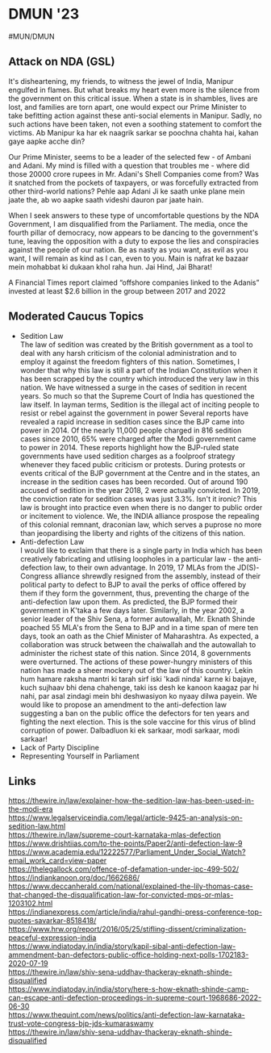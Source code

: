 # DMUN '23
#MUN/DMUN

## Attack on NDA (GSL)
It's disheartening, my friends, to witness the jewel of India, Manipur engulfed in flames. But what breaks my heart even more is the silence from the government on this critical issue. When a state is in shambles, lives are lost, and families are torn apart, one would expect our Prime Minister to take befitting action against these anti-social elements in Manipur. Sadly, no such actions have been taken, not even a soothing statement to comfort the victims. Ab Manipur ka har ek naagrik sarkar se poochna chahta hai, kahan gaye aapke acche din?

Our Prime Minister, seems to be a leader of the selected few - of Ambani and Adani. My mind is filled with a question that troubles me - where did those 20000 crore rupees in Mr. Adani's Shell Companies come from? Was it snatched from the pockets of taxpayers, or was forcefully extracted from other third-world nations? Pehle aap Adani Ji ke saath unke plane mein jaate the, ab wo aapke saath videshi dauron par jaate hain. 

When I seek answers to these type of uncomfortable questions by the NDA Government, I am disqualified from the Parliament. The media, once the fourth pillar of democracy, now appears to be dancing to the government's tune, leaving the opposition with a duty to expose the lies and conspiracies against the people of our nation. Be as nasty as you want, as evil as you want, I will remain as kind as I can, even to you. Main is nafrat ke bazaar mein mohabbat ki dukaan khol raha hun.  Jai Hind, Jai Bharat!

A Financial Times report claimed “offshore companies linked to the Adanis” invested at least $2.6 billion in the group between 2017 and 2022

## Moderated Caucus Topics
- Sedition Law  
The law of sedition was created by the British government as a tool to deal with any harsh criticism of the colonial administration and to employ it against the freedom fighters of this nation. Sometimes, I wonder that why this law is still a part of the Indian Constitution when it has been scrapped by the country which introduced the very law in this nation. We have witnessed a surge in the cases of sedition in recent years. So much so that the Supreme Court of India has questioned the law itself. In layman terms, Sedition is the illegal act of inciting people to resist or rebel against the government in power Several reports have revealed a rapid increase in sedition cases since the BJP came into power in 2014. Of the nearly 11,000 people charged in 816 sedition cases since 2010, 65% were charged after the Modi government came to power in 2014. These reports highlight how the BJP-ruled state governments have used sedition charges as a foolproof strategy whenever they faced public criticism or protests. During protests or events critical of the BJP government at the Centre and in the states, an increase in the sedition cases has been recorded. Out of around 190 accused of sedition in the year 2018, 2 were actually convicted. In 2019, the conviction rate for sedition cases was just 3.3%. Isn't it ironic? This law is brought into practice even when there is no danger to public order or incitement to violence. We, the INDIA alliance prospose the repealing of this colonial remnant, draconian law, which serves a puprose no more than jeopardising the liberty and rights of the citizens of this nation. 
- Anti-defection Law  
I would like to exclaim that there is a single party in India which has been creatively fabricating and utlising loopholes in a particular law - the anti-defection law, to their own advantage. In 2019, 17 MLAs from the JD(S)-Congress alliance shrewdly resigned from the assembly, instead of their political party to defect to BJP to avail the perks of office offered by them if they form the government, thus, preventing the charge of the anti-defection law upon them. As predicted, the BJP formed their government in K'taka a few days later. Similarly, in the year 2002, a senior leader of the Shiv Sena, a former autowallah, Mr. Eknath Shinde poached 55 MLA's from the Sena to BJP and in a time span of mere ten days, took an oath as the Chief Minister of Maharashtra. As expected, a collaboration was struck between the chaiwallah and the autowallah to administer the richest state of this nation. Since 2014, 8 governments were overturned. The actions of these power-hungry ministers of this nation has made a sheer mockery out of the law of this country. Lekin hum hamare raksha mantri ki tarah sirf iski 'kadi ninda' karne ki bajaye, kuch sujhaav bhi dena chahenge, taki iss desh ke kanoon kaagaz par hi nahi, par asal zindagi mein bhi deshwasiyon ko nyaay dilwa payein. We would like to propose an amendment to the anti-defection law suggesting a ban on the public office the defectors for ten years and fighting the next election. This is the sole vaccine for this virus of blind corruption of power. Dalbadluon ki ek sarkaar, modi sarkaar, modi sarkaar!
- Lack of Party Discipline
- Representing Yourself in Parliament

## Links
https://thewire.in/law/explainer-how-the-sedition-law-has-been-used-in-the-modi-era  
https://www.legalserviceindia.com/legal/article-9425-an-analysis-on-sedition-law.html  
https://thewire.in/law/supreme-court-karnataka-mlas-defection  
https://www.drishtiias.com/to-the-points/Paper2/anti-defection-law-9  
https://www.academia.edu/12222577/Parliament_Under_Social_Watch?email_work_card=view-paper  
https://thelegallock.com/offence-of-defamation-under-ipc-499-502/  
https://indiankanoon.org/doc/1662686/  
https://www.deccanherald.com/national/explained-the-lily-thomas-case-that-changed-the-disqualification-law-for-convicted-mps-or-mlas-1203102.html  
https://indianexpress.com/article/india/rahul-gandhi-press-conference-top-quotes-savarkar-8518418/  
https://www.hrw.org/report/2016/05/25/stifling-dissent/criminalization-peaceful-expression-india  
https://www.indiatoday.in/india/story/kapil-sibal-anti-defection-law-ammendment-ban-defectors-public-office-holding-next-polls-1702183-2020-07-19  
https://thewire.in/law/shiv-sena-uddhav-thackeray-eknath-shinde-disqualified  
https://www.indiatoday.in/india/story/here-s-how-eknath-shinde-camp-can-escape-anti-defection-proceedings-in-supreme-court-1968686-2022-06-30  
https://www.thequint.com/news/politics/anti-defection-law-karnataka-trust-vote-congress-bjp-jds-kumaraswamy  
https://thewire.in/law/shiv-sena-uddhav-thackeray-eknath-shinde-disqualified